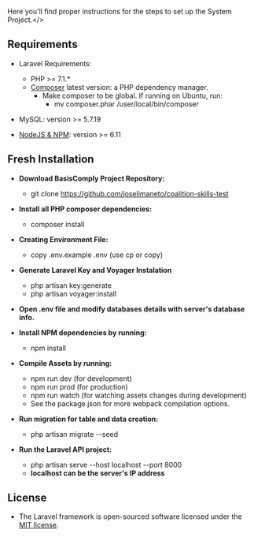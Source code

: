 Here you'll find proper instructions for the steps to set up the System Project.</>

## Requirements

- Laravel Requirements:
    - PHP >= 7.1.*
    - [Composer](https://getcomposer.org/download/) latest version: a PHP dependency manager.
        - Make composer to be global. If running on Ubuntu, run:
            - mv composer.phar /user/local/bin/composer
- MySQL: version >= 5.7.19

- [NodeJS & NPM](https://nodejs.org/en/): version >= 6.11


## Fresh Installation

- **Download BasisComply Project Repository:**
    - git clone https://github.com/joselimaneto/coalition-skills-test

- **Install all PHP composer dependencies:**
    - composer install

- **Creating Environment File:**
    - copy .env.example .env (use cp or copy)

- **Generate Laravel Key and Voyager Instalation**
    - php artisan key:generate
    - php artisan voyager:install

- **Open .env file and modify databases details with server's database info.**

- **Install NPM dependencies by running:**
    - npm install

- **Compile Assets by running:**
    - npm run dev  (for development)
    - npm run prod (for production)
    - npm run watch (for watching assets changes during development)
    - See the package.json for more webpack compilation options.

- **Run migration for table and data creation:**
    - php artisan migrate --seed

- **Run the Laravel API project:**
    - php artisan serve --host localhost --port 8000
    - **localhost can be the server's IP address**

## License

- The Laravel framework is open-sourced software licensed under the [MIT license](http://opensource.org/licenses/MIT).